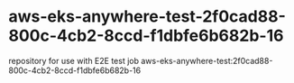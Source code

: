 # aws-eks-anywhere-test-2f0cad88-800c-4cb2-8ccd-f1dbfe6b682b-16
repository for use with E2E test job aws-eks-anywhere-test:2f0cad88-800c-4cb2-8ccd-f1dbfe6b682b-16
